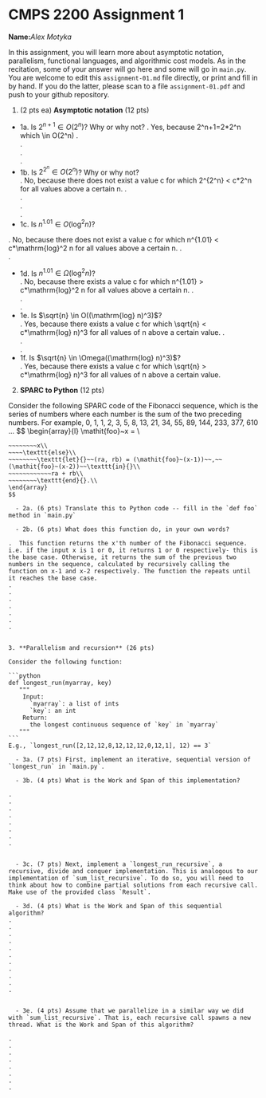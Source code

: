 

# CMPS 2200 Assignment 1

**Name:**_Alex Motyka_


In this assignment, you will learn more about asymptotic notation, parallelism, functional languages, and algorithmic cost models. As in the recitation, some of your answer will go here and some will go in `main.py`. You are welcome to edit this `assignment-01.md` file directly, or print and fill in by hand. If you do the latter, please scan to a file `assignment-01.pdf` and push to your github repository. 
  
  

1. (2 pts ea) **Asymptotic notation** (12 pts)

  - 1a. Is $2^{n+1} \in O(2^n)$? Why or why not? 
.  Yes, because 2^n+1=2*2^n which \in O(2^n)
.  
.  
.  
. 
  - 1b. Is $2^{2^n} \in O(2^n)$? Why or why not?     
.  No, because there does not exist a value c for which 2^{2^n} < c*2^n for all values above a certain n.
.  
.  
.  
.  
  - 1c. Is $n^{1.01} \in O(\mathrm{log}^2 n)$?    
    
.  No, because there does not exist a value c for which n^{1.01} < c*\mathrm{log}^2 n for all values above a certain n.
.  
.  

  - 1d. Is $n^{1.01} \in \Omega(\mathrm{log}^2 n)$?  
.  No, because there exists a value c for which n^{1.01} > c*\mathrm{log}^2 n for all values above a certain n.
.  
.  
.  
  - 1e. Is $\sqrt{n} \in O((\mathrm{log} n)^3)$?  
.  Yes, because there exists a value c for which \sqrt{n} < c*\mathrm{log} n)^3 for all values of n above a certain value.
.  
.  
.  
  - 1f. Is $\sqrt{n} \in \Omega((\mathrm{log} n)^3)$?  
.  Yes, because there exists a value c for which \sqrt{n} > c*\mathrm{log} n)^3 for all values of n above a certain value.


2. **SPARC to Python** (12 pts)

Consider the following SPARC code of the Fibonacci sequence, which is the series of numbers where each number is the sum of the two preceding numbers. For example, 0, 1, 1, 2, 3, 5, 8, 13, 21, 34, 55, 89, 144, 233, 377, 610 ... 
$$
\begin{array}{l}
\mathit{foo}~x =   \\
~~~~\texttt{if}{}~~x \le 1~~\texttt{then}{}\\
~~~~~~~~x\\   
~~~~\texttt{else}\\
~~~~~~~~\texttt{let}{}~~(ra, rb) = (\mathit{foo}~(x-1))~~,~~(\mathit{foo}~(x-2))~~\texttt{in}{}\\  
~~~~~~~~~~~~ra + rb\\  
~~~~~~~~\texttt{end}{}.\\
\end{array}
$$ 

  - 2a. (6 pts) Translate this to Python code -- fill in the `def foo` method in `main.py`  

  - 2b. (6 pts) What does this function do, in your own words?  

.  This function returns the x'th number of the Fibonacci sequence. i.e. if the input x is 1 or 0, it returns 1 or 0 respectively- this is the base case. Otherwise, it returns the sum of the previous two numbers in the sequence, calculated by recursively calling the function on x-1 and x-2 respectively. The function the repeats until it reaches the base case.
.  
.  
.  
.  
.  
.  
.  
  

3. **Parallelism and recursion** (26 pts)

Consider the following function:  

```python
def longest_run(myarray, key)
   """
    Input:
      `myarray`: a list of ints
      `key`: an int
    Return:
      the longest continuous sequence of `key` in `myarray`
   """
```
E.g., `longest_run([2,12,12,8,12,12,12,0,12,1], 12) == 3`  
 
  - 3a. (7 pts) First, implement an iterative, sequential version of `longest_run` in `main.py`.  

  - 3b. (4 pts) What is the Work and Span of this implementation?  

.  
.  
.  
.  
.  
.  
.  
.  


  - 3c. (7 pts) Next, implement a `longest_run_recursive`, a recursive, divide and conquer implementation. This is analogous to our implementation of `sum_list_recursive`. To do so, you will need to think about how to combine partial solutions from each recursive call. Make use of the provided class `Result`.   

  - 3d. (4 pts) What is the Work and Span of this sequential algorithm?  
.  
.  
.  
.  
.  
.  
.  
.  
.  
.  
.  


  - 3e. (4 pts) Assume that we parallelize in a similar way we did with `sum_list_recursive`. That is, each recursive call spawns a new thread. What is the Work and Span of this algorithm?  

.  
.  
.  
.  
.  
.  
.  
.  

